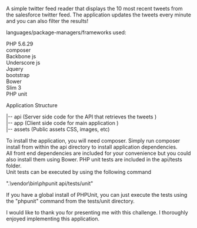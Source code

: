 A simple twitter feed reader that displays the 10 most recent tweets from the salesforce twitter feed. The application updates the tweets every minute and you can also filter the results!

languages/package-managers/frameworks used:  
  
PHP 5.6.29  
composer  
Backbone js  
Underscore js  
Jquery  
bootstrap  
Bower  
Slim 3  
PHP unit  

Application Structure  
  
|-- api (Server side code for the API that retrieves the tweets )  
|-- app (Client side code for main application )  
|-- assets (Public assets CSS, images, etc)


To install the application, you will need composer. Simply run composer install from within the api directory to install application dependencies.  
All front end dependencies are included for your convenience but you could also install them using Bower. PHP unit tests are included in the api/tests folder.  
Unit tests can be executed by using the following command  
  
".\vendor\bin\phpunit api/tests/unit"  
  
If you have a global install of PHPUnit, you can just execute the tests using the "phpunit" command from the tests/unit directory.  

I would like to thank you for presenting me with this challenge. I thoroughly enjoyed implementing this application.  

